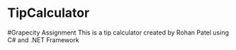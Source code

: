 # TipCalculator
#Grapecity Assignment
This is a tip calculator created by Rohan Patel using C# and .NET Framework
